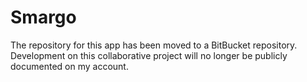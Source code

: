 # Smargo

The repository for this app has been moved to a BitBucket repository. Development on this collaborative project will no longer be publicly documented on my account. 

